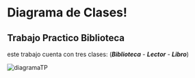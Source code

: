 # Diagrama de Clases!

## Trabajo Practico Biblioteca

este trabajo cuenta con tres clases: (***Biblioteca*** - ***Lector*** - ***Libro***)

![diagramaTP](https://github.com/user-attachments/assets/daa35480-f52e-484e-a18c-82e059c86135)

